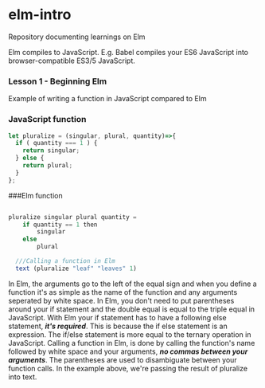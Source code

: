 # elm-intro
Repository documenting learnings on Elm

Elm compiles to JavaScript. E.g. Babel compiles your ES6 JavaScript into browser-compatible ES3/5 JavaScript.


### Lesson 1 - Beginning Elm
Example of writing a function in JavaScript compared to Elm

### JavaScript function
```js
let pluralize = (singular, plural, quantity)=>{
  if ( quantity === 1 ) {
    return singular;
  } else {
    return plural;
  }
};
```

###Elm function
```js

pluralize singular plural quantity =
    if quantity == 1 then
        singular
    else
        plural

  ///Calling a function in Elm
  text (pluralize "leaf" "leaves" 1)
```

In Elm, the arguments go to the left of the equal sign and when you define a function it's as simple as the name of the function and any arguments seperated by white space.
In Elm, you don't need to put parentheses around your if statement and the double equal is equal to the triple equal in JavaScript. With Elm your if statement has to have a following else statement, _**it's required**_. This is because the if else statement is an expression. The if/else statement is more equal to the ternary operation in JavaScript. Calling a function in Elm, is done by calling the function's name followed by white space and your arguments, _**no commas between your arguments**_. The parentheses are used to disambiguate between your function calls. In the example above, we're passing the result of pluralize into text.
